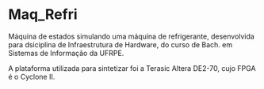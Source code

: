 # Maq_Refri
Máquina de estados simulando uma máquina de refrigerante, desenvolvida para dsiciplina de Infraestrutura de Hardware, 
do curso de Bach. em Sistemas de Informação da UFRPE.

A plataforma utilizada para sintetizar foi a Terasic Altera DE2-70, cujo FPGA é o Cyclone II.
